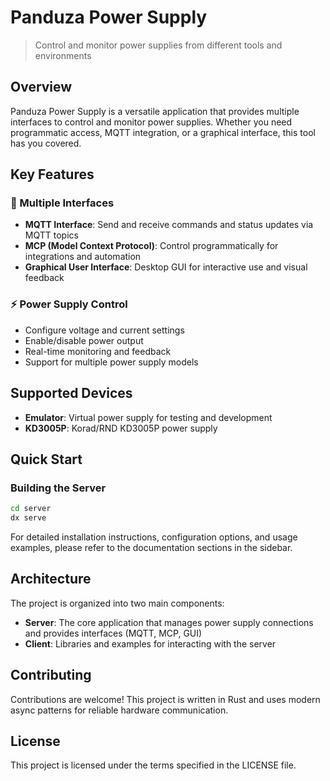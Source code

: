 # Panduza Power Supply

> Control and monitor power supplies from different tools and environments

## Overview

Panduza Power Supply is a versatile application that provides multiple interfaces to control and monitor power supplies. Whether you need programmatic access, MQTT integration, or a graphical interface, this tool has you covered.

## Key Features

### 🔌 Multiple Interfaces

- **MQTT Interface**: Send and receive commands and status updates via MQTT topics
- **MCP (Model Context Protocol)**: Control programmatically for integrations and automation
- **Graphical User Interface**: Desktop GUI for interactive use and visual feedback

### ⚡ Power Supply Control

- Configure voltage and current settings
- Enable/disable power output
- Real-time monitoring and feedback
- Support for multiple power supply models

## Supported Devices

- **Emulator**: Virtual power supply for testing and development
- **KD3005P**: Korad/RND KD3005P power supply

## Quick Start

### Building the Server

```bash
cd server
dx serve
```

For detailed installation instructions, configuration options, and usage examples, please refer to the documentation sections in the sidebar.

## Architecture

The project is organized into two main components:

- **Server**: The core application that manages power supply connections and provides interfaces (MQTT, MCP, GUI)
- **Client**: Libraries and examples for interacting with the server

## Contributing

Contributions are welcome! This project is written in Rust and uses modern async patterns for reliable hardware communication.

## License

This project is licensed under the terms specified in the LICENSE file.
